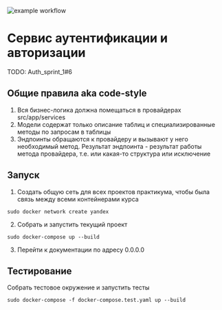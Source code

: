 ![example workflow](https://github.com/v-v-d/Auth_sprint_1/actions/workflows/srv-auth-ci.yml/badge.svg)

# Сервис аутентификации и авторизации
TODO: Auth_sprint_1#6

## Общие правила aka code-style
1. Вся бизнес-логика должна помещаться в провайдерах src/app/services
2. Модели содержат только описание таблиц и специализированные методы по запросам в таблицы
3. Эндпоинты обращаются к провайдеру и вызывают у него необходимый метод. Результат эндпоинта - 
результат работы метода провайдера, т.е. или какая-то структура или исключение 

## Запуск
1. Создать общую сеть для всех проектов практикума, чтобы была связь между всеми контейнерами курса
```shell
sudo docker network create yandex
```
2. Собрать и запустить текущий проект
```shell
sudo docker-compose up --build
```
3. Перейти к документации по адресу 0.0.0.0

## Тестирование
Собрать тестовое окружение и запустить тесты
```shell
sudo docker-compose -f docker-compose.test.yaml up --build
```



